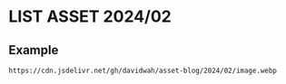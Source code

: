 # LIST ASSET 2024/02

## Example
`https://cdn.jsdelivr.net/gh/davidwah/asset-blog/2024/02/image.webp`
